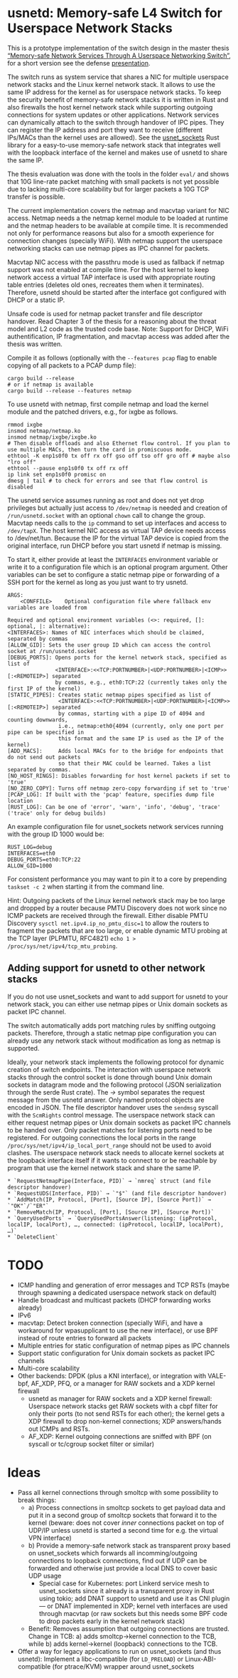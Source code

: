 # usnetd: Memory-safe L4 Switch for Userspace Network Stacks

This is a prototype implementation of the switch design in the master thesis [“Memory-safe Network Services Through A Userspace Networking Switch”](https://pothos.github.io/papers/msc_thesis_memory-safe_network_services_userspace_switch.pdf), for a short version see the defense [presentation](https://pothos.github.io/papers/msc_thesis_memory-safe_network_services_userspace_switch_slides.pdf).

The switch runs as system service that shares a NIC for multiple userspace network stacks and the Linux kernel network stack.
It allows to use the same IP address for the kernel as for userspace network stacks.
To keep the security benefit of memory-safe network stacks it is written in Rust and also firewalls the host kernel network stack while supporting outgoing connections for system updates or other applications.
Network services can dynamically attach to the switch through handover of IPC pipes. They can register the IP address and port they want to receive (different IPs/MACs than the kernel uses are allowed).
See the [usnet_sockets](https://github.com/ANLAB-KAIST/usnet_sockets) Rust library for a easy-to-use memory-safe network stack that integrates well with the loopback interface of the kernel and makes use of usnetd to share the same IP.

The thesis evaluation was done with the tools in the folder `eval/` and shows that 10G line-rate packet matching with small packets is not yet possible due to lacking multi-core scalability but for larger packets a 10G TCP transfer is possible.

The current implementation covers the netmap and macvtap variant for NIC access.
Netmap needs a the netmap kernel module to be loaded at runtime and the netmap headers to be available at compile time.
It is recommended not only for performance reasons but also for a smooth experience for connection changes (specially WiFi).
With netmap support the userspace networking stacks can use netmap pipes as IPC channel for packets.

Macvtap NIC access with the passthru mode is used as fallback if netmap support was not enabled at compile time.
For the host kernel to keep network access a virtual TAP interface is used with appropriate routing table entries (deletes old ones, recreates them when it terminates).
Therefore, usnetd should be started after the interface got configured with DHCP or a static IP.

Unsafe code is used for netmap packet transfer and file descriptor handover. Read Chapter 3 of the thesis for a reasoning about the threat model and L2 code as the trusted code base.
Note: Support for DHCP, WiFi authentification, IP fragmentation, and macvtap access was added after the thesis was written.

Compile it as follows (optionally with the `--features pcap` flag to enable copying of all packets to a PCAP dump file):

    cargo build --release
    # or if netmap is available
    cargo build --release --features netmap

To use usnetd with netmap, first compile netmap and load the kernel module and the patched drivers, e.g., for ixgbe as follows.

    rmmod ixgbe
    insmod netmap/netmap.ko
    insmod netmap/ixgbe/ixgbe.ko
    # Then disable offloads and also Ethernet flow control. If you plan to use multiple MACs, then turn the card in promiscuous mode.
    ethtool -K enp1s0f0 tx off rx off gso off tso off gro off # maybe also "lro off"
    ethtool --pause enp1s0f0 tx off rx off
    ip link set enp1s0f0 promisc on
    dmesg | tail # to check for errors and see that flow control is disabled

The usnetd service assumes running as root and does not yet drop privileges but actually just access to `/dev/netmap` is needed and creation of `/run/usnetd.socket` with an optional `chown` call to change the group. Macvtap needs calls to the `ip` command to set up interfaces and access to `/dev/tapX`. The host kernel NIC access as virtual TAP device needs access to /dev/net/tun.
Because the IP for the virtual TAP device is copied from the original interface, run DHCP before you start usnetd if netmap is missing.

To start it, either provide at least the `INTERFACES` environment variable or write it to a configuration file which is an optional program argument.
Other variables can be set to configure a static netmap pipe or forwarding of a SSH port for the kernel as long as you just want to try usnetd.

    ARGS:
        <CONFFILE>    Optional configuration file where fallback env variables are loaded from
    
    Required and optional environment variables (<>: required, []: optional, |: alternative):
    <INTERFACES>: Names of NIC interfaces which should be claimed, separated by commas
    [ALLOW_GID]: Sets the user group ID which can access the control socket at /run/usnetd.socket
    [DEBUG_PORTS]: Opens ports for the kernel network stack, specified as list of
                   <INTERFACE>:<<TCP:PORTNUMBER>|<UDP:PORTNUMBER>|<ICMP>>[:<REMOTEIP>] separated
                   by commas, e.g., eth0:TCP:22 (currently takes only the first IP of the kernel)
    [STATIC_PIPES]: Creates static netmap pipes specified as list of
                    <INTERFACE>:<<TCP:PORTNUMBER>|<UDP:PORTNUMBER>|<ICMP>>[:<REMOTEIP>] separated
                    by commas, starting with a pipe ID of 4094 and counting downwards,
                    i.e., netmap:eth0{4094 (currently, only one port per pipe can be specified in
                    this format and the same IP is used as the IP of the kernel)
    [ADD_MACS]:     Adds local MACs for to the bridge for endpoints that do not send out packets
                    so that their MAC could be learned. Takes a list separated by commas.
    [NO_HOST_RINGS]: Disables forwarding for host kernel packets if set to 'true'
    [NO_ZERO_COPY]: Turns off netmap zero-copy forwarding if set to 'true'
    [PCAP_LOG]: If built with the 'pcap' feature, specifies dump file location
    [RUST_LOG]: Can be one of 'error', 'warn', 'info', 'debug', 'trace' ('trace' only for debug builds)

An example configuration file for usnet_sockets network services running with the group ID 1000 would be:

    RUST_LOG=debug
    INTERFACES=eth0
    DEBUG_PORTS=eth0:TCP:22
    ALLOW_GID=1000

For consistent performance you may want to pin it to a core by prepending `taskset -c 2` when starting it from the command line.

Hint: Outgoing packets of the Linux kernel network stack may be too large and dropped by a router because PMTU Discovery does not work since no ICMP packets are received through the firewall. Either disable PMTU Discovery `sysctl net.ipv4.ip_no_pmtu_disc=1` to allow the routers to fragment the packets that are too large, or enable dynamic MTU probing at the TCP layer (PLPMTU, RFC4821) `echo 1 > /proc/sys/net/ipv4/tcp_mtu_probing`.

## Adding support for usnetd to other network stacks
If you do not use usnet_sockets and want to add support for usnetd to your network stack, you can either use netmap pipes or Unix domain sockets as packet IPC channel.

The switch automatically adds port matching rules by sniffing outgoing packets.
Therefore, through a static netmap pipe configuration you can already use any network stack without modification as long as netmap is supported.

Ideally, your network stack implements the following protocol for dynamic creation of switch endpoints.
The interaction with userspace network stacks through the control socket is done through bound Unix domain sockets in datagram mode and the following protocol (JSON serialization through the serde Rust crate). The *→* symbol separates the request message from the usnetd answer. Only named protocol objects are encoded in JSON. The file descriptor handover uses the `sendmsg` syscall with the `ScmRights` control message.
The userspace network stack can either request netmap pipes or Unix domain sockets as packet IPC channels to be handed over.
Only packet matches for listening ports need to be registered. For outgoing connections the local ports in the range `/proc/sys/net/ipv4/ip_local_port_range` should not be used to avoid clashes. The userspace network stack needs to allocate kernel sockets at the loopback interface itself if it wants to connect to or be reachable by program that use the kernel network stack and share the same IP.

    * `RequestNetmapPipe(Interface, PID)` → `nmreq` struct (and file descriptor handover)
    * `RequestUDS(Interface, PID)` → `"$"` (and file descriptor handover)
    * `AddMatch(IP, Protocol, [Port], [Source IP], [Source Port])` → `"OK"`/`"ER"`
    * `RemoveMatch(IP, Protocol, [Port], [Source IP], [Source Port])`
    * `QueryUsedPorts` → `QueryUsedPortsAnswer(listening: (ipProtocol, localIP, localPort), …, connected: (ipProtocol, localIP, localPort), …)`
    * `DeleteClient`

# TODO

* ICMP handling and generation of error messages and TCP RSTs (maybe through spawning a dedicated userspace network stack on default)
* Handle broadcast and multicast packets (DHCP forwarding works already)
* IPv6
* macvtap: Detect broken connection (specially WiFi, and have a workaround for wpasupplicant to use the new interface), or use BPF instead of route entries to forward all packets
* Multiple entries for static configuration of netmap pipes as IPC channels
* Support static configuration for Unix domain sockets as packet IPC channels
* Multi-core scalability
* Other backends: DPDK (plus a KNI interface), or integration with VALE-bpf, AF_XDP, PFQ, or a manager for RAW sockets and a XDP kernel firewall
  * usnetd as manager for RAW sockets and a XDP kernel firewall: Userspace network stacks get RAW sockets with a cbpf filter for only their ports (to not send RSTs for each other); the kernel gets a XDP firewall to drop non-kernel connections; XDP answers/hands out ICMPs and RSTs.
  * AF_XDP: Kernel outgoing connections are sniffed with BPF (on syscall or tc/cgroup socket filter or similar)

# Ideas

* Pass all kernel connections through smoltcp with some possibility to break things:
  * a) Process connections in smoltcp sockets to get payload data and put it in a second group of smoltcp sockets that forward it to the kernel (beware: does not cover *inner* connections packet on top of UDP/IP unless usnetd is started a second time for e.g. the virtual VPN interface)
  * b) Provide a memory-safe network stack as transparent proxy based on usnet_sockets which forwards all incomming/outgoing connections to loopback connections, find out if UDP can be forwarded and otherwise just provide a local DNS to cover basic UDP usage
    * Special case for Kubernetes: port Linkerd service mesh to usnet_sockets since it already is a transparent proxy in Rust using tokio; add DNAT support to usnetd and use it as CNI plugin — or DNAT implemented in XDP; kernel veth interfaces are used through macvtap (or raw sockets but this needs some BPF code to drop packets early in the kernel network stack)
  * Benefit: Removes assumption that outgoing connections are trusted. Change in TCB: a) adds smoltcp→kernel connection to the TCB, while b) adds kernel→kernel (loopback) connections to the TCB.
* Offer a way for legacy applications to run on usnet_sockets (and thus usnetd): Implement a libc-compatible (for `LD_PRELOAD`) or Linux-ABI-compatible (for ptrace/KVM) wrapper around usnet_sockets
